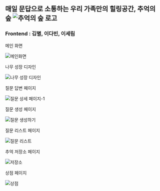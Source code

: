 ## 매일 문답으로 소통하는 우리 가족만의 힐링공간, 추억의 숲 ![추억의 숲 로고](https://github.com/user-attachments/assets/38af67f7-135f-4229-a83b-b424cf83678b)
### Frontend : 김별, 이다빈, 이세림


메인 화면

![메인화면](https://github.com/user-attachments/assets/e2e154a8-316e-4619-b4f2-1f99d8a19614) 

나무 성장 디자인

![나무 성장 디자인](https://github.com/user-attachments/assets/014e0d16-8737-44cb-9a7b-2c981a6a7114)


질문 답변 페이지

![질문 상세 페이지-1](https://github.com/user-attachments/assets/a481f10e-6b37-4579-84e3-3af87de818bf)


질문 생성 페이지

![질문 생성하기](https://github.com/user-attachments/assets/e44ac4af-820a-43d5-971d-237e0a4cfc2f)


질문 리스트 페이지

![질문 리스트](https://github.com/user-attachments/assets/df983864-f760-4604-a7d3-235ac72a69ba)


추억 저장소 페이지

![저장소](https://github.com/user-attachments/assets/83ccd3fb-73c3-4c02-836c-a102a1c824ce)


상점 페이지

![상점](https://github.com/user-attachments/assets/6d7893ed-1417-48f2-9921-087f8ea85de8)
